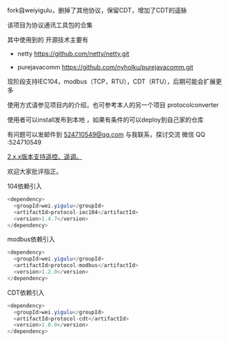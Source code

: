 fork自weiyigulu，删掉了其他协议，保留CDT，增加了CDT的遥脉

该项目为协议通讯工具包的合集  

其中使用到的 开源技术主要有

-  netty  https://github.com/netty/netty.git

- purejavacomm  https://github.com/nyholku/purejavacomm.git

现阶段支持IEC104，modbus（TCP，RTU），CDT（RTU），后期可能会扩展更多

使用方式请参见项目内的介绍，也可参考本人的另一个项目  protocolconverter

使用者可以install发布到本地 ，如果有条件的可以deploy到自己家的仓库

有问题可以发邮件到 524710549@qq.com 与我联系，探讨交流
 微信 QQ :524710549

<u>2.x.x版本支持遥控、遥调。</u>

欢迎大家批评指正。

104依赖引入

```java
<dependency>
  <groupId>wei.yigulu</groupId>
  <artifactId>protocol-iec104</artifactId>
  <version>1.4.7</version>
</dependency>
```





modbus依赖引入

```java
<dependency>
  <groupId>wei.yigulu</groupId>
  <artifactId>protocol-modbus</artifactId>
  <version>1.2.0</version>
</dependency>
```







CDT依赖引入

```java
<dependency>
  <groupId>wei.yigulu</groupId>
  <artifactId>protocol-cdt</artifactId>
  <version>1.0.0</version>
</dependency>
```